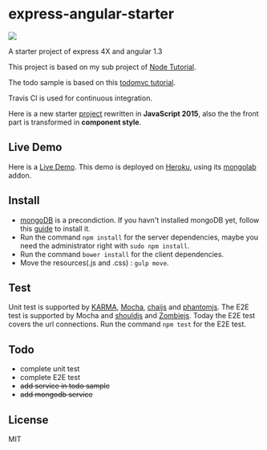 # express-angular-starter

![](https://travis-ci.org/xie-qianyue/express-angular-starter.svg?branch=master)  

A starter project of express 4X and angular 1.3

This project is based on my sub project of [Node Tutorial](https://github.com/xie-qianyue/NodeTutorial).  

The todo sample is based on this [todomvc tutorial](http://todomvc.com/examples/angularjs/#/).

Travis CI is used for continuous integration.

Here is a new starter [project](https://github.com/xie-qianyue/express-angular-es6-starter) rewritten in <strong>JavaScript 2015</strong>, also the the front part is transformed in <strong>component style</strong>.

## Live Demo
Here is a [Live Demo](https://express-angular-starter.herokuapp.com/). This demo is deployed on [Heroku](https://www.heroku.com/), using its [mongolab](https://mongolab.com/) addon.


## Install
* [mongoDB](https://www.mongodb.org/) is a precondiction. If you havn't installed mongoDB yet, follow this [guide](https://docs.mongodb.org/manual/installation/) to install it.
* Run the command `npm install` for the server dependencies, maybe you need the administrator right with `sudo npm install`.
* Run the command `bower install` for the client dependencies.
* Move the resources(.js and .css) : `gulp move`.

## Test
Unit test is supported by [KARMA](http://karma-runner.github.io/0.13/index.html), [Mocha](http://mochajs.org/), [chaijs](http://chaijs.com/) and [phantomjs](http://phantomjs.org/).
The E2E test is supported by Mocha and [shouldjs](https://github.com/shouldjs/should.js) and [Zombiejs](http://zombie.js.org/). 
Today the E2E test covers the url connections. Run the command `npm test` for the E2E test.

## Todo
- complete unit test
- complete E2E test
- <del>add service in todo sample</del>
- <del>add mongodb service</del>

## License
MIT
